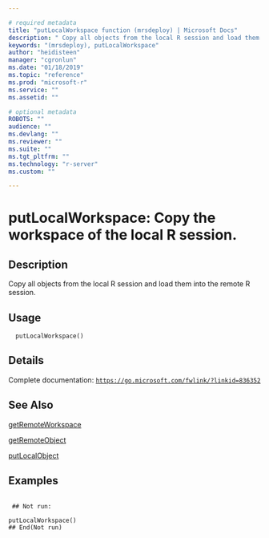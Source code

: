 ```yaml
--- 

# required metadata 
title: "putLocalWorkspace function (mrsdeploy) | Microsoft Docs" 
description: " Copy all objects from the local R session and load them into the remote R session. " 
keywords: "(mrsdeploy), putLocalWorkspace" 
author: "heidisteen" 
manager: "cgronlun" 
ms.date: "01/18/2019" 
ms.topic: "reference" 
ms.prod: "microsoft-r" 
ms.service: "" 
ms.assetid: "" 

# optional metadata 
ROBOTS: "" 
audience: "" 
ms.devlang: "" 
ms.reviewer: "" 
ms.suite: "" 
ms.tgt_pltfrm: "" 
ms.technology: "r-server" 
ms.custom: "" 

--- 
```





 # putLocalWorkspace: Copy the workspace of the local R session. 
 ## Description

Copy all objects from the local R session and load them into the remote R session.


 ## Usage

```   
  putLocalWorkspace()

```

 ## Details

Complete documentation: [`https://go.microsoft.com/fwlink/?linkid=836352`](https://go.microsoft.com/fwlink/?linkid=836352)



 ## See Also

[getRemoteWorkspace](getRemoteWorkspace.md)

[getRemoteObject](getRemoteObject.md)

[putLocalObject](putLocalObject.md)

 ## Examples

 ```

  ## Not run:

putLocalWorkspace()
 ## End(Not run) 
```


